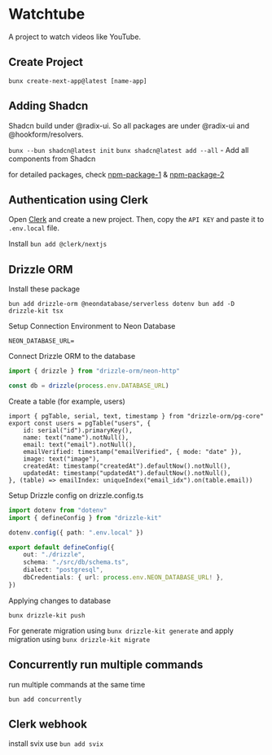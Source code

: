 # Watchtube

A project to watch videos like YouTube.

## Create Project

`bunx create-next-app@latest [name-app]`

## Adding Shadcn

Shadcn build under @radix-ui. So all packages are under @radix-ui and @hookform/resolvers.

`bunx --bun shadcn@latest init`
`bunx shadcn@latest add --all` - Add all components from Shadcn

for detailed packages, check [npm-package-1](./npm-package-1.png) & [npm-package-2](./npm-package-2.png)

## Authentication using Clerk

Open [Clerk](https://clerk.com/) and create a new project. Then, copy the `API KEY` and paste it to `.env.local` file.

Install `bun add @clerk/nextjs`

## Drizzle ORM

Install these package

`bun add drizzle-orm @neondatabase/serverless dotenv
bun add -D drizzle-kit tsx`

Setup Connection Environment to Neon Database

`NEON_DATABASE_URL=`

Connect Drizzle ORM to the database

```ts
import { drizzle } from "drizzle-orm/neon-http"

const db = drizzle(process.env.DATABASE_URL)
```

Create a table (for example, users)

```db
import { pgTable, serial, text, timestamp } from "drizzle-orm/pg-core"
export const users = pgTable("users", {
    id: serial("id").primaryKey(),
    name: text("name").notNull(),
    email: text("email").notNull(),
    emailVerified: timestamp("emailVerified", { mode: "date" }),
    image: text("image"),
    createdAt: timestamp("createdAt").defaultNow().notNull(),
    updatedAt: timestamp("updatedAt").defaultNow().notNull(),
}, (table) => emailIndex: uniqueIndex("email_idx").on(table.email))
```

Setup Drizzle config on drizzle.config.ts

```ts
import dotenv from "dotenv"
import { defineConfig } from "drizzle-kit"

dotenv.config({ path: ".env.local" })

export default defineConfig({
    out: "./drizzle",
    schema: "./src/db/schema.ts",
    dialect: "postgresql",
    dbCredentials: { url: process.env.NEON_DATABASE_URL! },
})
```

Applying changes to database

`bunx drizzle-kit push`

For generate migration using `bunx drizzle-kit generate` and apply migration using `bunx drizzle-kit migrate`

## Concurrently run multiple commands

run multiple commands at the same time

`bun add concurrently`

## Clerk webhook

install svix use `bun add svix`
